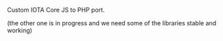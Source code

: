 Custom IOTA Core JS to PHP port.

(the other one is in progress and we need some of the libraries stable and working)

